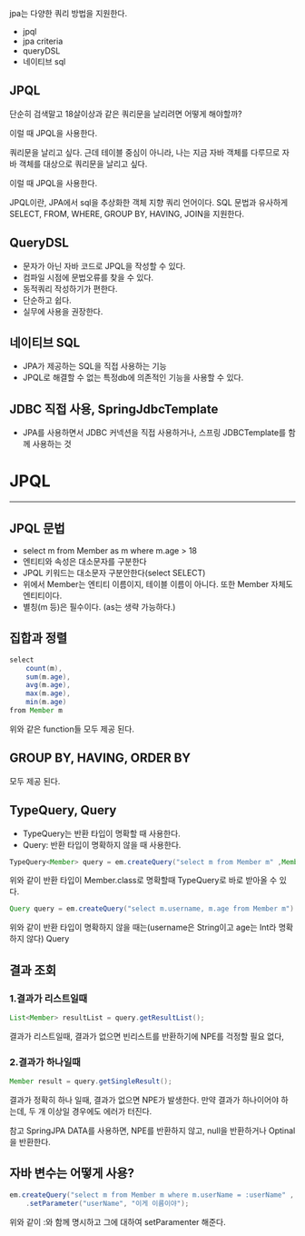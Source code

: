 jpa는 다양한 쿼리 방법을 지원한다.
* jpql
* jpa criteria
* queryDSL
* 네이티브 sql

## JPQL
단순히 검색말고 18살이상과 같은 쿼리문을 날리려면 어떻게 해야할까?

이럴 때 JPQL을 사용한다.

쿼리문을 날리고 싶다. 근데 테이블 중심이 아니라, 나는 지금 자바 객체를 다루므로 자바 객체를 대상으로 쿼리문을 날리고 싶다.

이럴 때 JPQL을 사용한다.

JPQL이란, JPA에서 sql을 추상화한 객체 지향 쿼리 언어이다.
SQL 문법과 유사하게 SELECT, FROM, WHERE, GROUP BY, HAVING, JOIN을 지원한다.

## QueryDSL
* 문자가 아닌 자바 코드로 JPQL을 작성할 수 있다.
* 컴파일 시점에 문법오류를 찾을 수 있다.
* 동적쿼리 작성하기가 편한다.
* 단순하고 쉽다.
* 실무에 사용을 권장한다.

## 네이티브 SQL
* JPA가 제공하는 SQL을 직접 사용하는 기능
* JPQL로 해결할 수 없는 특정db에 의존적인 기능을 사용할 수 있다.
## JDBC 직접 사용, SpringJdbcTemplate 
* JPA를 사용하면서 JDBC 커넥션을 직접 사용하거나, 스프링 JDBCTemplate를 함께 사용하는 것




# JPQL
---
## JPQL 문법
* select m from Member as m where m.age > 18
* 엔티티와 속성은 대소문자를 구분한다
* JPQL 키워드는 대소문자 구분안한다(select SELECT)
* 위에서 Member는 엔티티 이름이지, 테이블 이름이 아니다. 또한 Member 자체도 엔티티이다.
* 별칭(m 등)은 필수이다. (as는 생략 가능하다.)
## 집합과 정렬
```java
select
	count(m),
	sum(m.age),
	avg(m.age),
	max(m.age),
	min(m.age)
from Member m
```
위와 같은 function들 모두 제공 된다.
## GROUP BY, HAVING, ORDER BY
모두 제공 된다.

## TypeQuery, Query
* TypeQuery는 반환 타입이 명확할 때 사용한다.
* Query: 반환 타입이 명확하지 않을 때 사용한다.

```java
TypeQuery<Member> query = em.createQuery("select m from Member m" ,Member.class)
```
위와 같이 반환 타입이 Member.class로 명확할때 TypeQuery로 바로 받아올 수 있다.

```java
Query query = em.createQuery("select m.username, m.age from Member m")
```
위와 같이 반환 타입이 명확하지 않을 때는(username은 String이고 age는 Int라 명확하지 않다) Query


## 결과 조회
### 1.결과가 리스트일때
```java
List<Member> resultList = query.getResultList();
```
결과가 리스트일때, 결과가 없으면 빈리스트를 반환하기에 NPE를 걱정할 필요 없다,
### 2.결과가 하나일때
```java
Member result = query.getSingleResult();
```
결과가 정확히 하나 일때, 결과가 없으면 NPE가 발생한다.
만약 결과가 하나이어야 하는데, 두 개 이상일 경우에도 에러가 터진다.

참고 SpringJPA DATA를 사용하면, NPE를 반환하지 않고, null을 반환하거나 Optinal을 반환한다.


## 자바 변수는 어떻게 사용?
```java
em.createQuery("select m from Member m where m.userName = :userName" , Member.class)
	.setParameter("userName", "이게 이름이야");
```
위와 같이 :와 함께 명시하고
그에 대하여 setParamenter 해준다.


